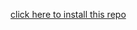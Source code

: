 [click here to install this repo](https://intradeus.github.io/http-protocol-redirector/?r=tachiyomi://add-repo?url=https://raw.githubusercontent.com/AwkwardPeak7/mihon-extensions/refs/heads/repo/index.min.json)
